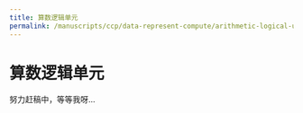 ```yaml
---
title: 算数逻辑单元
permalink: /manuscripts/ccp/data-represent-compute/arithmetic-logical-unit.html
---
```


# 算数逻辑单元

努力赶稿中，等等我呀...
